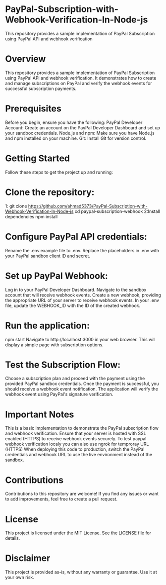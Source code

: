 # PayPal-Subscription-with-Webhook-Verification-In-Node-js
This repository provides a sample implementation of PayPal Subscription using PayPal API and webhook verification
# Overview
This repository provides a sample implementation of PayPal Subscription using PayPal API and webhook verification. It demonstrates how to create and manage subscriptions on PayPal and verify the webhook events for successful subscription payments.

# Prerequisites
Before you begin, ensure you have the following:
PayPal Developer Account: Create an account on the PayPal Developer Dashboard and set up your sandbox credentials.
Node.js and npm: Make sure you have Node.js and npm installed on your machine.
Git: Install Git for version control.

# Getting Started
Follow these steps to get the project up and running:

# Clone the repository:
1: git clone https://github.com/ahmad5373/PayPal-Subscription-with-Webhook-Verification-In-Node-js
cd paypal-subscription-webhook
2:Install dependencies
npm install

# Configure PayPal API credentials:
Rename the .env.example file to .env.
Replace the placeholders in .env with your PayPal sandbox client ID and secret.

# Set up PayPal Webhook:
Log in to your PayPal Developer Dashboard.
Navigate to the sandbox account that will receive webhook events.
Create a new webhook, providing the appropriate URL of your server to receive webhook events.
In your .env file, update the WEBHOOK_ID with the ID of the created webhook.

# Run the application:
npm start
Navigate to http://localhost:3000 in your web browser. This will display a simple page with subscription options.

# Test the Subscription Flow:
Choose a subscription plan and proceed with the payment using the provided PayPal sandbox credentials.
Once the payment is successful, you should receive a webhook event notification.
The application will verify the webhook event using PayPal's signature verification.

# Important Notes
This is a basic implementation to demonstrate the PayPal subscription flow and webhook verification.
Ensure that your server is hosted with SSL enabled (HTTPS) to receive webhook events securely.
To test paypal webhook verification localy  you can also use ngrok  for temproray URL (HTTPS)
When deploying this code to production, switch the PayPal credentials and webhook URL to use the live environment instead of the sandbox.


# Contributions
Contributions to this repository are welcome! If you find any issues or want to add improvements, feel free to create a pull request.

# License
This project is licensed under the MIT License. See the LICENSE file for details.

# Disclaimer
This project is provided as-is, without any warranty or guarantee. Use it at your own risk.
